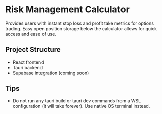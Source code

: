 # Risk Management Calculator

Provides users with instant stop loss and profit take metrics for options trading. Easy open position storage below the calculator allows for quick access and ease of use.

## Project Structure

- React frontend
- Tauri backend
- Supabase integration (coming soon)

## Tips

- Do not run any tauri build or tauri dev commands from a WSL configuration (it will take forever). Use native OS terminal instead.
